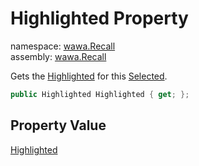 # Highlighted Property

namespace: [wawa\.Recall](../../wawa.Recall.md)<br />
assembly: [wawa\.Recall](../../../wawa.Recall.md)

Gets the [Highlighted](../../../wawa.Recall/wawa.Recall/Selected/Highlighted.md) for this [Selected](../../../wawa.Recall/wawa.Recall/Selected.md)\.

```csharp
public Highlighted Highlighted { get; };
```

## Property Value

[Highlighted](../../../wawa.Recall/wawa.Recall/Highlighted.md)

